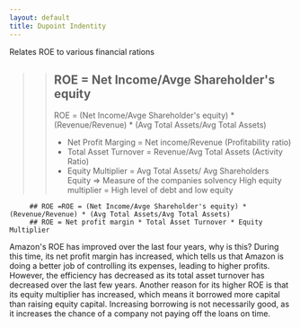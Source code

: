 ```yaml
---
layout: default
title: Dupoint Indentity
---
```


Relates ROE to various financial rations

>> ## ROE = Net Income/Avge Shareholder's equity
>> ROE = (Net Income/Avge Shareholder's equity) * (Revenue/Revenue) * (Avg Total Assets/Avg Total Assets)
>> 
>> - Net Profit Marging = Net income/Revenue (Profitability ratio)
>> - Total Asset Turnover = Revenue/Avg Total Assets (Activity Ratio)
>> - Equity Multiplier = Avg Total Assets/ Avg Shareholders Equity => Measure of the companies solvency 
         High equity multiplier = High level of debt and low equity

         ## ROE =ROE = (Net Income/Avge Shareholder's equity) * (Revenue/Revenue) * (Avg Total Assets/Avg Total Assets) 
         ## ROE = Net profit margin * Total Asset Turnover * Equity Multiplier

 Amazon's ROE has improved over the last four years, why is this? During this time, its net profit margin has increased, which tells us that Amazon is doing a better job of controlling its expenses, leading to higher profits. However, the efficiency has decreased as its total asset turnover has decreased over the last few years. Another reason for its higher ROE is that its equity multiplier has increased, which means it borrowed more capital than raising equity capital. Increasing borrowing is not necessarily good, as it increases the chance of a company not paying off the loans on time. 